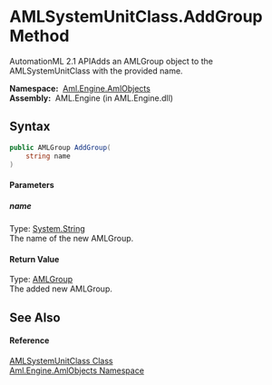 AMLSystemUnitClass.AddGroup Method
==================================
AutomationML 2.1 APIAdds an AMLGroup object to the AMLSystemUnitClass with the provided name.

  **Namespace:**  [Aml.Engine.AmlObjects][1]  
  **Assembly:**  AML.Engine (in AML.Engine.dll)

Syntax
------

```csharp
public AMLGroup AddGroup(
	string name
)
```

#### Parameters

##### *name*
Type: [System.String][2]  
The name of the new AMLGroup.

#### Return Value
Type: [AMLGroup][3]  
The added new AMLGroup.

See Also
--------

#### Reference
[AMLSystemUnitClass Class][4]  
[Aml.Engine.AmlObjects Namespace][1]  

[1]: ../README.md
[2]: https://docs.microsoft.com/dotnet/api/system.string
[3]: ../AMLGroup/README.md
[4]: README.md
[5]: https://www.automationml.org
[6]: ../../icons/logoShade.png